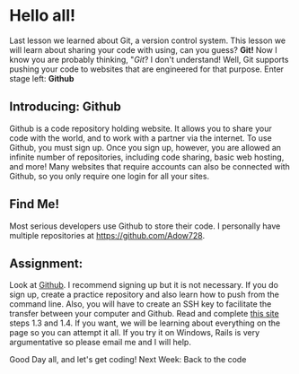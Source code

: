 # Hello all!
Last lesson we learned about Git, a version control system. This lesson we will learn about sharing your code with using, can you guess? **Git!** Now I know you are probably thinking, "*Git*? I don't understand! Well, Git supports pushing your code to websites that are engineered for that purpose. Enter stage left: **Github**

## Introducing: Github

Github is a code repository holding website. It allows you to share your code with the world, and to work with a partner via the internet. To use Github, you must sign up. Once you sign up, however, you are allowed an infinite number of repositories, including code sharing, basic web hosting, and more! 
Many websites that require accounts can also be connected with Github, so you only require one login for all your sites.

## Find Me!

Most serious developers use Github to store their code. I personally have multiple repositories at https://github.com/Adow728.

## Assignment: 
Look at [Github](www.github.com). I recommend signing up but it is not necessary. If you do sign up, create a practice repository and also learn how to push from the command line. Also, you will have to create an SSH key to facilitate the transfer between your computer and Github. Read and complete [this site](https://www.theodinproject.com/courses/web-development-101/lessons/your-first-rails-application) steps 1.3 and 1.4. 
If you want, we will be learning about everything on the page so you can attempt it all. If you try it on Windows, Rails is very argumentative so please email me and I will help.

Good Day all, and let's get coding!
Next Week: Back to the code